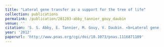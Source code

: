 ```yaml
---
title: "Lateral gene transfer as a support for the tree of life"
collection: publications
permalink: /publication/201203-abby_tannier_gouy_daubin
venue: ''
citation: 'S. S. Abby, E. Tannier, M. Gouy, V. Daubin. <b>Lateral gene transfer as a support for the tree of life</b>, <i>Proceedings of the National Academy of Sciences,</i> March 2012'
year: '2012'
paperurl: 'http://www.pnas.org/cgi/doi/10.1073/pnas.1116871109'
---
```

